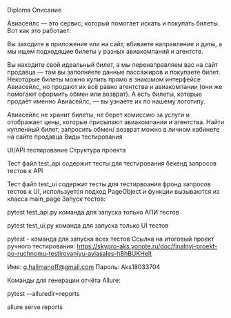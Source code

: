 Diploma
Описание

Авиасейлс — это сервис, который помогает искать и покупать билеты. Вот как это работает:

Вы заходите в приложение или на сайт, вбиваете направление и даты, а мы ищем подходящие билеты у разных авиакомпаний и агентств.

Вы находите свой идеальный билет, а мы перенаправляем вас на сайт продавца — там вы заполняете данные пассажиров и покупаете билет. Некоторые билеты можно купить прямо в знакомом интерфейсе Авиасейлс, но продают их всё равно агентства и авиакомпании (они же помогают оформить обмен или возврат). А есть билеты, которые продаёт именно Авиасейлс, — вы узнаете их по нашему логотипу.

Авиасейлс не хранит билеты, не берет комиссию за услуги и отображает цены, которые присылают авиакомпании и агентства. Найти купленный билет, запросить обмен/ возврат можно в личном кабинете на сайте продавца
Виды тестирования

UI/API тестирование
Структура проекта

Тест файл test_api содержит тесты для тестирования бекенд запросов тестов к API

Тест файл test_ui содержит тесты для тестирвоания фронд запросов тестов к UI, используется подход PageObject и функции вызываются из класса main_page
Запуск тестов:

pytest test_api.py команда для запуска только АПИ тестов

pytest test_ui.py команда для запуска только UI тестов

pytest - команда для запуска всех тестов
Ссылка на итоговый проект ручного тестирования: https://skypro-aks.yonote.ru/doc/finalnyj-proekt-po-ruchnomu-testirovaniyu-aviasales-h8hBUKHelt       

Имя:  g.halimanoff@gmail.com      Пароль: Aks18033704



Команды для генерации отчёта Allure:

pytest --alluredir=reports

allure serve reports